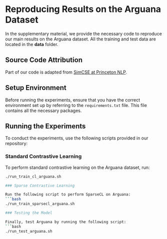 # Reproducing Results on the Arguana Dataset

In the supplementary material, we provide the necessary code to reproduce our main results on the Arguana dataset. All the training and test data are located in the **data** folder.

## Source Code Attribution

Part of our code is adapted from [SimCSE at Princeton NLP](https://github.com/princeton-nlp/SimCSE).

## Setup Environment

Before running the experiments, ensure that you have the correct environment set up by referring to the `requirements.txt` file. This file contains all the necessary packages.

## Running the Experiments

To conduct the experiments, use the following scripts provided in our repository:

### Standard Contrastive Learning
To perform standard contrastive learning on the Arguana dataset, run:
```bash
./run_train_cl_arguana.sh

### Sparse Contrastive Learning

Run the following script to perform SparseCL on Arguana:
```bash
./run_train_sparsecl_arguana.sh

### Testing the Model

Finally, test Arguana by running the following script:
```bash
./run_test_arguana.sh

